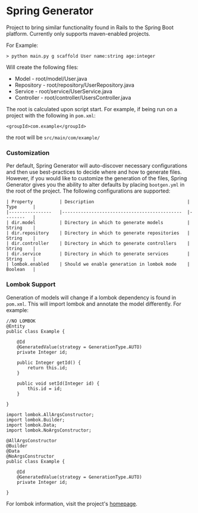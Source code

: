 # Spring Generator

Project to bring similar functionality found in Rails to the Spring Boot platform. Currently only supports maven-enabled projects.

For Example:

    > python main.py g scaffold User name:string age:integer

Will create the following files:
* Model - root/model/User.java
* Repository - root/repository/UserRepository.java
* Service - root/service/UserService.java
* Controller - root/controller/UsersController.java

The root is calculated upon script start. For example, if being run on a project with the following in `pom.xml`:

    <groupId>com.example</groupId>

the root will be `src/main/com/example/`

### Customization
Per default, Spring Generator will auto-discover necessary configurations and then use best-practices to decide
where and how to generate files. However, if you would like to customize the generation of the files, Spring Generator
gives you the ability to alter defaults by placing `bootgen.yml` in the root of the project. The following configurations
are supported:

    | Property       	| Description                                 	| Type   	|
    |----------------	|---------------------------------------------	|--------	|
    | dir.model      	| Directory in which to generate models       	| String 	|
    | dir.repository 	| Directory in which to generate repositories 	| String 	|
    | dir.controller 	| Directory in which to generate controllers  	| String 	|
    | dir.service    	| Directory in which to generate services     	| String 	|
    | lombok.enabled    | Should we enable generation in lombok mode   	| Boolean 	|


### Lombok Support
Generation of models will change if a lombok dependency is found in `pom.xml`. This will import lombok and annotate
the model differently. For example:

    //NO LOMBOK
    @Entity
    public class Example {

        @Id
        @GeneratedValue(strategy = GenerationType.AUTO)
        private Integer id;

        public Integer getId() {
            return this.id;
        }

        public void setId(Integer id) {
            this.id = id;
        }

    }
<!-- separate -->

    import lombok.AllArgsConstructor;
    import lombok.Builder;
    import lombok.Data;
    import lombok.NoArgsConstructor;

    @AllArgsConstructor
    @Builder
    @Data
    @NoArgsConstructor
    public class Example {

        @Id
        @GeneratedValue(strategy = GenerationType.AUTO)
        private Integer id;

    }

For lombok information, visit the project's [homepage](https://projectlombok.org/).

